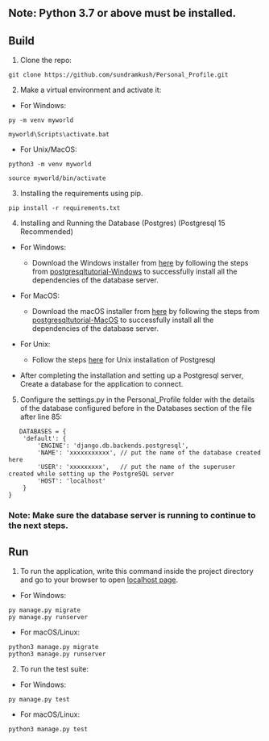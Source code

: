 ## Note: Python 3.7 or above must be installed.

## Build
1. Clone the repo:
```
git clone https://github.com/sundramkush/Personal_Profile.git
```
2. Make a virtual environment and activate it:
* For Windows:
```
py -m venv myworld
```
```
myworld\Scripts\activate.bat
```
* For Unix/MacOS:
```
python3 -m venv myworld
```
```
source myworld/bin/activate
```
3. Installing the requirements using pip.
```
pip install -r requirements.txt
```
4. Installing  and Running the Database (Postgres) (Postgresql 15 Recommended)
* For Windows:
	* Download the Windows installer from [here](https://www.enterprisedb.com/downloads/postgres-postgresql-downloads) by following the steps from [postgresqltutorial-Windows](https://www.postgresqltutorial.com/postgresql-getting-started/install-postgresql/) to successfully install all the dependencies of the database server.
     
* For MacOS:
	* Download the macOS installer from [here](https://www.enterprisedb.com/downloads/postgres-postgresql-downloads) by following the steps from [postgresqltutorial-MacOS](https://www.postgresqltutorial.com/postgresql-getting-started/install-postgresql-macos/) to successfully install all the dependencies of the database server.
     
* For Unix:
	* Follow the steps [here](https://www.postgresqltutorial.com/postgresql-getting-started/install-postgresql-linux/) for Unix installation of Postgresql

* After completing the installation and setting up a Postgresql server, Create a database for the application to connect.
     
5. Configure the settings.py in the Personal_Profile folder with the details of the database configured before in the Databases section of the file after line 85:
```
   DATABASES = {
    'default': {
        'ENGINE': 'django.db.backends.postgresql',
        'NAME': 'xxxxxxxxxxx', // put the name of the database created here
        'USER': 'xxxxxxxxx',   // put the name of the superuser created while setting up the PostgreSQL server
        'HOST': 'localhost'  
    }
}
```

### Note: Make sure the database server is running to continue to the next steps.

## Run
1. To run the application, write this command inside the project directory and go to your browser to open [localhost page](http://127.0.0.1:8000/).
* For Windows:
```
py manage.py migrate
py manage.py runserver 
```
* For macOS/Linux:
```
python3 manage.py migrate
python3 manage.py runserver
```
2. To run the test suite:
* For Windows:
```
py manage.py test
```
* For macOS/Linux:
```
python3 manage.py test
```


